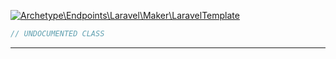 <a href='https://github.com/ajthinking/archetype/blob/master/src/Endpoints/Laravel/Maker/LaravelTemplate.php'>![Archetype\Endpoints\Laravel\Maker\LaravelTemplate](https://img.shields.io/badge/-Archetype\Endpoints\Laravel\Maker\LaravelTemplate-blue)</a>
```php
// UNDOCUMENTED CLASS
```
<hr>